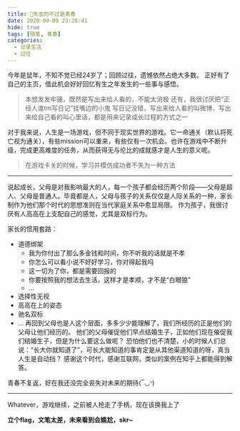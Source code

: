 ```yaml
---
title: 📆失去的不过是青春
date: 2020-09-09 23:28:41
hide: true
tags: [随笔, 青春]
categories: 
  - 记录生活
  - 过往
---
```

今年是鼠年，不知不觉已经24岁了；回顾过往，遗憾依然占绝大多数。
正好有了自己的主页，借此机会好好回忆有生之年发生的一些事与感悟。

> 本想发发牢骚，既然是写出来给人看的，不能太消极
> 还有，我很讨厌把“正经人谁tm写日记”挂嘴边的小鬼
> 写日记没错，写出来给人看的叫微博，写出来给自己看的叫心里话，都是用来记录成长过程的方式之一

<!--more-->

对于我来说，人生是一场游戏，但不同于现实世界的游戏。它一命通关（默认将死亡视为通关），有些mission可以重来，有些仅有一次机会。也许在游戏中不断升级，完成更高难度的任务，从而获得无与伦比的成就感才是人生的意义呢。

> 在游戏卡关的时候，学习并模仿成功者不失为一种方法

---

说起成长，父母是对我影响最大的人，每一个孩子都会经历两个阶段——父母是超人、父母是普通人。毕竟都是人，父母与孩子的关系仅仅是人际关系的一种，家长制作为他们那个时代的思想准则在当代家庭关系中愈显局限。
作为孩子，我很讨厌有人高高在上支配自己的感觉，尤其是双标行为。

家长的惯用套路：
- 道德绑架
  - 我为你付出了那么多金钱和时间，你不听我的话就是不孝
  - 你怎么可以看小说不好好学习，你对得起我吗
  - 这一切为了你，都是需要回报的
  - 你要按照我的想法去生活，这样才是孝顺，才不是“白眼狼”
  - ...
- 选择性无视
- 高高在上的姿态
- 驰名双标
- ...
再回到父母也是人这个层面，多多少少能理解了，我们所经历的正是他们的父母让他们经历的。
他们的父母催促他们早点结婚生子，正如他们现在催促我们结婚生子，但是为什么要这么做呢？
恐怕他们也不清楚，小的时候人们总说：“长大你就知道了”，可长大能知道的事肯定是从其他渠道知道的呀，真当人生是自动挡？
感谢这个时代，感谢互联网，类似的案例在知乎上都能得到解答。

青春不复返，好在我还没完全丧失对未来的期待(‾◡◝)

---

Whatever，游戏继续，之前被人抢走了手柄，现在该换我上了

**立个flag，文笔太差，未来看到会尴尬，skr~**